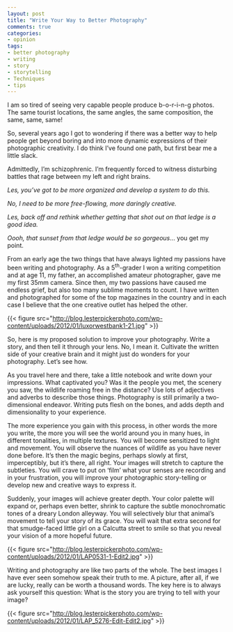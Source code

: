 ```yaml
---
layout: post
title: "Write Your Way to Better Photography"
comments: true
categories:
- opinion
tags:
- better photography
- writing
- story
- storytelling
- Techniques
- tips
---
```

I am so tired of seeing very capable people produce b-o-r-i-n-g photos. The same tourist locations, the same angles, the same composition, the same, same, same!

So, several years ago I got to wondering if there was a better way to help people get beyond boring and into more dynamic expressions of their photographic creativity. I do think I’ve found one path, but first bear me a little slack.

Admittedly, I’m schizophrenic. I’m frequently forced to witness disturbing battles that rage between my left and right brains.

<em>Les, you’ve got to be more organized and develop a system to do this. </em>

<em>No, I need to be more free-flowing, more daringly creative.</em>

<em>Les, back off and rethink whether getting that shot out on that ledge is a good idea. </em>

<em>Oooh, that sunset from that ledge would be so gorgeous</em>… you get my point.

From an early age the two things that have always lighted my passions have been writing and photography. As a 5<sup>th</sup>-grader I won a writing competition and at age 11, my father, an accomplished amateur photographer, gave me my first 35mm camera. Since then, my two passions have caused me endless grief, but also too many sublime moments to count. I have written and photographed for some of the top magazines in the country and in each case I believe that the one creative outlet has helped the other.

{{< figure src="http://blog.lesterpickerphoto.com/wp-content/uploads/2012/01/luxorwestbank1-21.jpg" >}}

So, here is my proposed solution to improve your photography. Write a story, and then tell it through your lens. No, I mean it. Cultivate the written side of your creative brain and it might just do wonders for your photography. Let’s see how.

As you travel here and there, take a little notebook and write down your impressions. What captivated you? Was it the people you met, the scenery you saw, the wildlife roaming free in the distance? Use lots of adjectives and adverbs to describe those things. Photography is still primarily a two-dimensional endeavor. Writing puts flesh on the bones, and adds depth and dimensionality to your experience.

The more experience you gain with this process, in other words the more you write, the more you will see the world around you in many hues, in different tonalities, in multiple textures. You will become sensitized to light and movement. You will observe the nuances of wildlife as you have never done before. It’s then the magic begins, perhaps slowly at first, imperceptibly, but it’s there, all right. Your images will stretch to capture the subtleties. You will crave to put on ‘film’ what your senses are recording and in your frustration, you will improve your photographic story-telling or develop new and creative ways to express it.

Suddenly, your images will achieve greater depth. Your color palette will expand or, perhaps even better, shrink to capture the subtle monochromatic tones of a dreary London alleyway. You will selectively blur that animal’s movement to tell your story of its grace. You will wait that extra second for that smudge-faced little girl on a Calcutta street to smile so that you reveal your vision of a more hopeful future.

{{< figure src="http://blog.lesterpickerphoto.com/wp-content/uploads/2012/01/LAP0531-1-Edit2.jpg" >}}

Writing and photography are like two parts of the whole. The best images I have ever seen somehow speak their truth to me. A picture, after all, if we are lucky, really can be worth a thousand words. The key here is to always ask yourself this question: What is the story you are trying to tell with your image?

{{< figure src="http://blog.lesterpickerphoto.com/wp-content/uploads/2012/01/LAP_5276-Edit-Edit2.jpg" >}}

